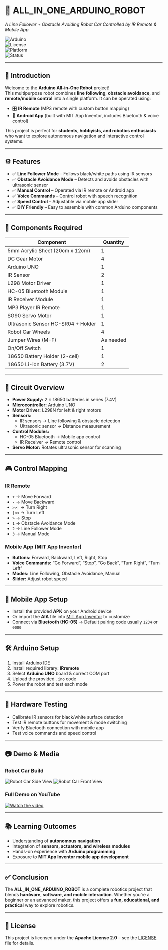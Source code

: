 # 🤖 ALL_IN_ONE_ARDUINO_ROBOT

_A Line Follower + Obstacle Avoiding Robot Car Controlled by IR Remote & Mobile App_

![Arduino](https://img.shields.io/badge/Arduino-UNO-blue?logo=arduino)  
![License](https://img.shields.io/badge/License-Apache%202.0-green)  
![Platform](https://img.shields.io/badge/Platform-Arduino%20IDE-orange)  
![Status](https://img.shields.io/badge/Status-Active-brightgreen)

---

## 📌 Introduction

Welcome to the **Arduino All-in-One Robot** project!  
This multipurpose robot combines **line following**, **obstacle avoidance**, and **remote/mobile control** into a single platform. It can be operated using:

- 🎛️ **IR Remote** (MP3 remote with custom button mapping)
- 📱 **Android App** (built with MIT App Inventor, includes Bluetooth & voice control)

This project is perfect for **students, hobbyists, and robotics enthusiasts** who want to explore autonomous navigation and interactive control systems.

---

## ⚙️ Features

- ✅ **Line Follower Mode** – Follows black/white paths using IR sensors
- ✅ **Obstacle Avoidance Mode** – Detects and avoids obstacles with ultrasonic sensor
- ✅ **Manual Control** – Operated via IR remote or Android app
- ✅ **Voice Commands** – Control robot with speech recognition
- ✅ **Speed Control** – Adjustable via mobile app slider
- ✅ **DIY Friendly** – Easy to assemble with common Arduino components

---

## 🧩 Components Required

| Component                          | Quantity  |
| ---------------------------------- | --------- |
| 5mm Acrylic Sheet (20cm x 12cm)    | 1         |
| DC Gear Motor                      | 4         |
| Arduino UNO                        | 1         |
| IR Sensor                          | 2         |
| L298 Motor Driver                  | 1         |
| HC-05 Bluetooth Module             | 1         |
| IR Receiver Module                 | 1         |
| MP3 Player IR Remote               | 1         |
| SG90 Servo Motor                   | 1         |
| Ultrasonic Sensor HC-SR04 + Holder | 1         |
| Robot Car Wheels                   | 4         |
| Jumper Wires (M-F)                 | As needed |
| On/Off Switch                      | 1         |
| 18650 Battery Holder (2-cell)      | 1         |
| 18650 Li-ion Battery (3.7V)        | 2         |

---

## 🔌 Circuit Overview

- **Power Supply:** 2 × 18650 batteries in series (7.4V)
- **Microcontroller:** Arduino UNO
- **Motor Driver:** L298N for left & right motors
- **Sensors:**
  - IR sensors → Line following & obstacle detection
  - Ultrasonic sensor → Distance measurement
- **Control Modules:**
  - HC-05 Bluetooth → Mobile app control
  - IR Receiver → Remote control
- **Servo Motor:** Rotates ultrasonic sensor for scanning

---

## 🎮 Control Mapping

### IR Remote

- `+` → Move Forward
- `-` → Move Backward
- `>>|` → Turn Right
- `|<<` → Turn Left
- `>` → Stop
- `1` → Obstacle Avoidance Mode
- `2` → Line Follower Mode
- `3` → Manual Mode

### Mobile App (MIT App Inventor)

- **Buttons:** Forward, Backward, Left, Right, Stop
- **Voice Commands:** “Go Forward”, “Stop”, “Go Back”, “Turn Right”, “Turn Left”
- **Modes:** Line Following, Obstacle Avoidance, Manual
- **Slider:** Adjust robot speed

---

## 📱 Mobile App Setup

- Install the provided **APK** on your Android device
- Or import the **AIA** file into [MIT App Inventor](https://appinventor.mit.edu/) to customize
- Connect via **Bluetooth (HC-05)** → Default pairing code usually `1234` or `0000`

---

## 🛠️ Arduino Setup

1. Install [Arduino IDE](https://www.arduino.cc/en/software)
2. Install required library: **IRremote**
3. Select **Arduino UNO** board & correct COM port
4. Upload the provided `.ino` code
5. Power the robot and test each mode

---

## 🧪 Hardware Testing

- Calibrate IR sensors for black/white surface detection
- Test IR remote buttons for movement & mode switching
- Verify Bluetooth connection with mobile app
- Test voice commands and speed control

---

## 📷 Demo & Media

### Robot Car Build

![Robot Car Side View](docs/robo_2.jpg)
![Robot Car Front View](docs/robo_1.jpg)

### Full Demo on YouTube

[![Watch the video](https://img.youtube.com/vi/abcd1234/0.jpg)](https://youtu.be/u6bmt4iUy5o?si=T0r8qApfF5LiCfYa)

---

## 📚 Learning Outcomes

- Understanding of **autonomous navigation**
- Integration of **sensors, actuators, and wireless modules**
- Hands-on experience with **Arduino programming**
- Exposure to **MIT App Inventor mobile app development**

---

## ✅ Conclusion

The **ALL_IN_ONE_ARDUINO_ROBOT** is a complete robotics project that blends **hardware, software, and mobile interaction**. Whether you’re a beginner or an advanced maker, this project offers a **fun, educational, and practical** way to explore robotics.

---

## 📜 License

This project is licensed under the **Apache License 2.0** – see the [LICENSE](LICENSE) file for details.
